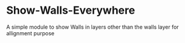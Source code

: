 # Show-Walls-Everywhere

A simple module to show Walls in layers other than the walls layer for allignment purpose
